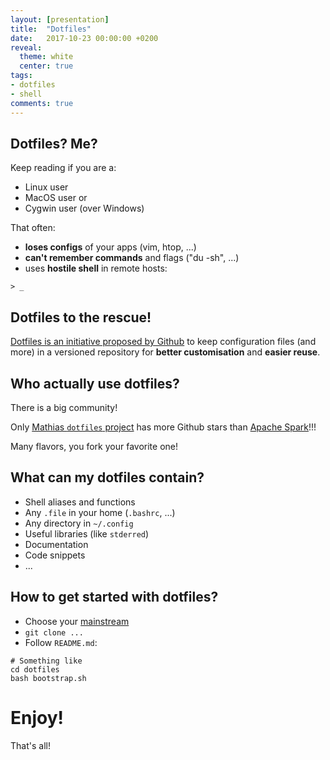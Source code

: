 ```yaml
---
layout: [presentation]
title:  "Dotfiles"
date:   2017-10-23 00:00:00 +0200
reveal:
  theme: white
  center: true
tags:
- dotfiles
- shell
comments: true
---
```


## Dotfiles? Me?

Keep reading if you are a:

- Linux user
- MacOS user or
- Cygwin user (over Windows)

<!--slide-down-->

That often:

- **loses configs** of your apps (vim, htop, ...)
- ‎**can't remember commands** and flags ("du -sh", ...)
- uses **hostile shell** in remote hosts:

```
> _
```

<!--slide-next-->

<!--more-->

## Dotfiles to the rescue!

[Dotfiles is an initiative proposed by Github](https://dotfiles.github.io/) to
keep configuration files (and more) in a versioned repository for
**better customisation** and **easier reuse**.

<!--slide-next-->

## Who actually use dotfiles?

There is a big community!

Only [Mathias `dotfiles` project](https://github.com/mathiasbynens/dotfiles)
has more Github stars than [Apache Spark](https://github.com/apache/spark)!!!

Many flavors, you fork your favorite one!

<!--slide-next-->

## What can my dotfiles contain?

- Shell aliases and functions
- ‎Any `.file` in your home (`.bashrc`, ...)
- ‎Any directory in `~/.config`
- ‎Useful libraries (like `stderred`)
- ‎Documentation
- ‎Code snippets
- ...

<!--slide-next-->

## How to get started with dotfiles?

- Choose your [mainstream](https://dotfiles.github.io/)
- `git clone ...`
- Follow `README.md`:

```
# Something like
cd dotfiles
bash bootstrap.sh
```

<!--slide-next-->

# Enjoy!

That's all!
